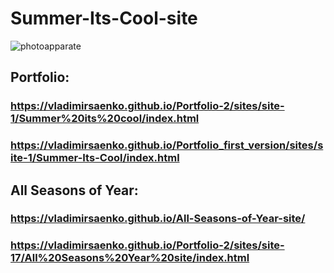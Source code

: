# Summer-Its-Cool-site

![photoapparate](https://user-images.githubusercontent.com/56477695/161980685-4e2e307a-2531-40d4-a259-c1aaf60e8b78.jpg)

## Portfolio:
 
### https://vladimirsaenko.github.io/Portfolio-2/sites/site-1/Summer%20its%20cool/index.html

### https://vladimirsaenko.github.io/Portfolio_first_version/sites/site-1/Summer-Its-Cool/index.html

## All Seasons of Year:

### https://vladimirsaenko.github.io/All-Seasons-of-Year-site/

### https://vladimirsaenko.github.io/Portfolio-2/sites/site-17/All%20Seasons%20Year%20site/index.html
